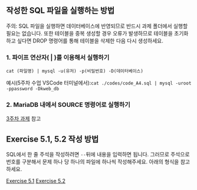 ## 작성한 SQL 파일을 실행하는 방법
주의: SQL 파일을 실행하면 데이터베이스에 반영되므로 반드시 과제 폴더에서 실행할 필요는 없습니다. 또한 테이블을 중복 생성할 경우 오류가 발생하므로 테이블을 초기화하고 싶다면 DROP 명령어를 통해 테이블을 삭제한 다음 다시 생성하세요.
### 1. 파이프 연산자( | )를 이용해서 실행하기

```
cat (파일명) | mysql -u(유저) -p(비밀번호) -D(데이터베이스)
```
예시(5주차 수업 VSCode 터미널에서):```cat ./codes/code_A4.sql | mysql -uroot -ppassword -Dkweb_db```

### 2. MariaDB 내에서 SOURCE 명령어로 실행하기
[3주차 과제](https://github.com/cimkoreauniv/kweb-assignment-details/blob/main/backend_week3.md) 참고

## Exercise 5.1, 5.2 작성 방법
SQL에서 한 줄 주석을 작성하려면 `--`뒤에 내용을 입력하면 됩니다. 그러므로 주석으로 번호를 구분해서 문제 하나 당 하나의 파일에 하나씩 작성해주세요. 아래의 형식을 참고하세요.

[Exercise 5.1](https://github.com/cimkoreauniv/KWEB-assignment-2023-2R/blob/main/chap5/ex5_1.sql)
[Exercise 5.2](https://github.com/cimkoreauniv/KWEB-assignment-2023-2R/blob/main/chap5/ex5_2.sql)
